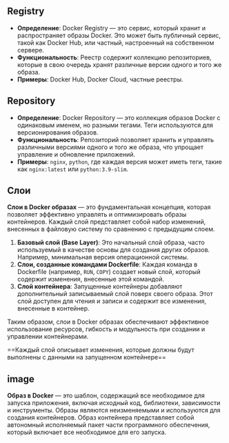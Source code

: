 
## Registry

- **Определение**: Docker Registry — это сервис, который хранит и распространяет образы Docker. Это может быть публичный сервис, такой как Docker Hub, или частный, настроенный на собственном сервере.
- **Функциональность**: Реестр содержит коллекцию репозиториев, которые в свою очередь хранят различные версии одного и того же образа.
- **Примеры**: Docker Hub, Docker Cloud, частные реестры.

## Repository

- **Определение**: Docker Repository — это коллекция образов Docker с одинаковым именем, но разными тегами. Теги используются для версионирования образов.
- **Функциональность**: Репозиторий позволяет хранить и управлять различными версиями одного и того же образа, что упрощает управление и обновление приложений.
- **Примеры**: `nginx`, `python`, где каждая версия может иметь теги, такие как `nginx:latest` или `python:3.9-slim`.

## Слои

**Слои в Docker образах** — это фундаментальная концепция, которая позволяет эффективно управлять и оптимизировать образы контейнеров. Каждый слой представляет собой набор изменений, внесенных в файловую систему по сравнению с предыдущим слоем.

1. **Базовый слой (Base Layer)**: Это начальный слой образа, часто используемый в качестве основы для создания других образов. Например, минимальная версия операционной системы.
2. **Слои, созданные командами Dockerfile**: Каждая команда в Dockerfile (например, `RUN`, `COPY`) создает новый слой, который содержит изменения, внесенные этой командой.
3. **Слой контейнера**: Запущенные контейнеры добавляют дополнительный записываемый слой поверх своего образа. Этот слой доступен для чтения и записи и содержит все изменения, внесенные в контейнер.

Таким образом, слои в Docker образах обеспечивают эффективное использование ресурсов, гибкость и модульность при создании и управлении контейнерами.

==Каждый слой описывает изменения, которые должны будут выполнены с данными на запущенном контейнере==

## image

**Образ в Docker** — это шаблон, содержащий все необходимое для запуска приложения, включая исходный код, библиотеки, зависимости и инструменты. Образы являются неизменяемыми и используются для создания контейнеров. Образ контейнера представляет собой автономный исполняемый пакет части программного обеспечения, который включает все необходимое для его запуска.

